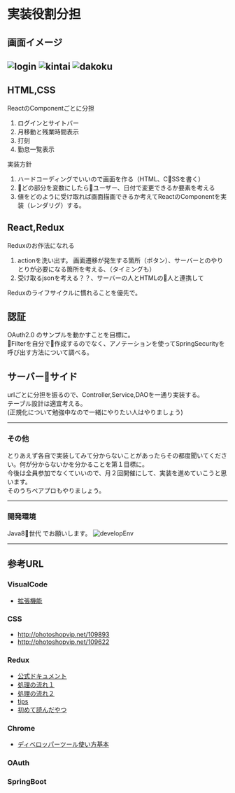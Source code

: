 # 実装役割分担

## 画面イメージ
![login](img/login.png)
![kintai](img/kintai.png)
![dakoku](img/dakoku.png)
---

## HTML,CSS
ReactのComponentごとに分担  
1. ログインとサイトバー
1. 月移動と残業時間表示
1. 打刻
1. 勤怠一覧表示

実装方針  
1. ハードコーディングでいいので画面を作る（HTML、CSSを書く）
1. どの部分を変数にしたらユーザー、日付で変更できるか要素を考える
1. 値をどのように受け取れば画面描画できるか考えてReactのComponentを実装（レンダリグ）する。

## React,Redux
Reduxのお作法になれる
1. actionを洗い出す。
画面遷移が発生する箇所（ボタン）、サーバーとのやりとりが必要になる箇所を考える、（タイミングも）
1. 受け取るjsonを考える？？、サーバーの人とHTMLの人と連携して  

Reduxのライフサイクルに慣れることを優先で。

## 認証
OAuth2.0 のサンプルを動かすことを目標に。  
Filterを自分で作成するのでなく、アノテーションを使ってSpringSecurityを呼び出す方法について調べる。  

## サーバーサイド
urlごとに分担を振るので、Controller,Service,DAOを一通り実装する。  
テーブル設計は適宜考える。  
(正規化について勉強中なので一緒にやりたい人はやりましょう)  

---
### その他
とりあえず各自で実装してみて分からないことがあったらその都度聞いてください。何が分からないかを分かることを第１目標に。  
今後は全員参加でなくていいので、月２回開催にして、実装を進めていこうと思います。  
そのうちペアプロもやりましょう。

---
### 開発環境
Java8世代 でお願いします。
![developEnv](img/環境.png)

---
## 参考URL
### VisualCode  
- [拡張機能](https://qiita.com/sensuikan1973/items/74cf5383c02dbcd82234)

### CSS
- http://photoshopvip.net/109893
- http://photoshopvip.net/109622

### Redux
- [公式ドキュメント](https://redux.js.org/)
- [処理の流れ１](https://qiita.com/mgoldchild/items/5be49ea49ebc2e4d9c55)
- [処理の流れ２](https://qiita.com/mpyw/items/a816c6380219b1d5a3bf)
- [tips](https://qiita.com/y_kawase/items/8f1b5a303400a09c4923)
- [初めて読んだやつ](https://qiita.com/tkow/items/9da7062f9bfa99e848c3)

### Chrome
- [ディベロッパーツール使い方基本](https://qiita.com/d-dai/items/0b580b26bb1d1622eb46)

### OAuth

### SpringBoot
